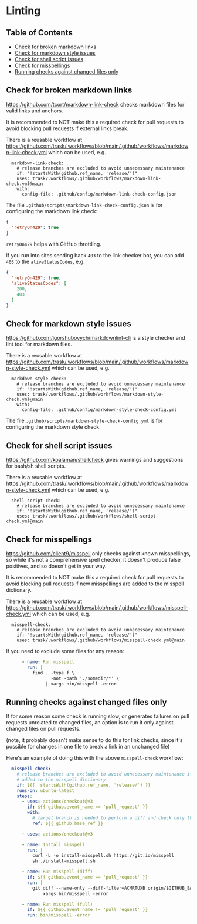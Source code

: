 # Linting

## Table of Contents

- [Check for broken markdown links](#check-for-broken-markdown-links)
- [Check for markdown style issues](#check-for-markdown-style-issues)
- [Check for shell script issues](#check-for-shell-script-issues)
- [Check for misspellings](#check-for-misspellings)
- [Running checks against changed files only](#running-checks-against-changed-files-only)

## Check for broken markdown links

<https://github.com/tcort/markdown-link-check> checks markdown files for valid links and anchors.

It is recommended to NOT make this a required check for pull requests to avoid blocking pull
requests if external links break.

There is a reusable workflow at
<https://github.com/trask/.workflows/blob/main/.github/workflows/markdown-link-check.yml>
which can be used, e.g.

```
  markdown-link-check:
    # release branches are excluded to avoid unnecessary maintenance
    if: "!startsWith(github.ref_name, 'release/')"
    uses: trask/.workflows/.github/workflows/markdown-link-check.yml@main
    with:
      config-file: .github/config/markdown-link-check-config.json
```

The file `.github/scripts/markdown-link-check-config.json` is for configuring the markdown link
check:

```json
{
  "retryOn429": true
}
```

`retryOn429` helps with GitHub throttling.

If you run into sites sending back `403` to the link checker bot, you can add `403` to the
`aliveStatusCodes`, e.g.

```json
{
  "retryOn429": true,
  "aliveStatusCodes": [
    200,
    403
  ]
}
```

## Check for markdown style issues

<https://github.com/igorshubovych/markdownlint-cli> is a style checker and lint tool for markdown
files.

There is a reusable workflow at
<https://github.com/trask/.workflows/blob/main/.github/workflows/markdown-style-check.yml>
which can be used, e.g.

```
  markdown-style-check:
    # release branches are excluded to avoid unnecessary maintenance
    if: "!startsWith(github.ref_name, 'release/')"
    uses: trask/.workflows/.github/workflows/markdown-style-check.yml@main
    with:
      config-file: .github/config/markdown-style-check-config.yml
```

The file `.github/scripts/markdown-style-check-config.yml` is for configuring the markdown style
check.

## Check for shell script issues

<https://github.com/koalaman/shellcheck> gives warnings and suggestions for bash/sh shell scripts.

There is a reusable workflow at
<https://github.com/trask/.workflows/blob/main/.github/workflows/markdown-style-check.yml>
which can be used, e.g.

```
  shell-script-check:
    # release branches are excluded to avoid unnecessary maintenance
    if: "!startsWith(github.ref_name, 'release/')"
    uses: trask/.workflows/.github/workflows/shell-script-check.yml@main
```

## Check for misspellings

<https://github.com/client9/misspell> only checks against known misspellings,
so while it's not a comprehensive spell checker, it doesn't produce false positives,
and so doesn't get in your way.

It is recommended to NOT make this a required check for pull requests to avoid blocking pull
requests if new misspellings are added to the misspell dictionary.

There is a reusable workflow at
<https://github.com/trask/.workflows/blob/main/.github/workflows/misspell-check.yml>
which can be used, e.g.

```
  misspell-check:
    # release branches are excluded to avoid unnecessary maintenance
    if: "!startsWith(github.ref_name, 'release/')"
    uses: trask/.workflows/.github/workflows/misspell-check.yml@main
```

If you need to exclude some files for any reason:

```yaml
      - name: Run misspell
        run: |
          find . -type f \
                 -not -path './somedir/*' \
               | xargs bin/misspell -error

```

## Running checks against changed files only

If for some reason some check is running slow, or generates failures on pull requests unrelated to changed files,
an option is to run it only against changed files on pull requests.

(note, it probably doesn't make sense to do this for link checks, since it's possible for changes in one file
to break a link in an unchanged file)

Here's an example of doing this with the above `misspell-check` workflow:

```yaml
  misspell-check:
    # release branches are excluded to avoid unnecessary maintenance if new misspellings are
    # added to the misspell dictionary
    if: ${{ !startsWith(github.ref_name, 'release/') }}
    runs-on: ubuntu-latest
    steps:
      - uses: actions/checkout@v3
        if: ${{ github.event_name == 'pull_request' }}
        with:
          # target branch is needed to perform a diff and check only the changed files
          ref: ${{ github.base_ref }}

      - uses: actions/checkout@v3

      - name: Install misspell
        run: |
          curl -L -o install-misspell.sh https://git.io/misspell
          sh ./install-misspell.sh

      - name: Run misspell (diff)
        if: ${{ github.event_name == 'pull_request' }}
        run: |
          git diff --name-only --diff-filter=ACMRTUXB origin/$GITHUB_BASE_REF \
            | xargs bin/misspell -error

      - name: Run misspell (full)
        if: ${{ github.event_name != 'pull_request' }}
        run: bin/misspell -error .
```

